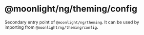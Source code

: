 # @moonlight/ng/theming/config

Secondary entry point of `@moonlight/ng/theming`. It can be used by importing from `@moonlight/ng/theming/config`.

